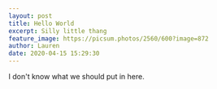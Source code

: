 ```yaml
---
layout: post
title: Hello World
excerpt: Silly little thang
feature_image: https://picsum.photos/2560/600?image=872
author: Lauren
date: 2020-04-15 15:29:30
---
```

I don't know what we should put in here.
